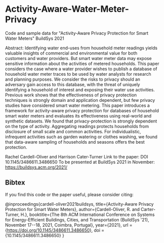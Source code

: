 # Activity-Aware-Water-Meter-Privacy
Code and sample data for "Activity-Aware Privacy Protection for Smart Water Meters" BuildSys 2021

Abstract: Identifying water end-uses from household meter readings yields valuable insights of commercial and environmental value for both customers and water providers. But smart water meter data may expose sensitive information about the activities of metered households.  This paper considers the case where a water provider wishes to publish a database of household water meter traces to be used by water analysts for research and planning purposes.   We consider the risks to privacy should an adversary gain access to this database, with the threat of uniquely identifying a household of interest and exposing their water use activities.  Previous work shows that the effectiveness of privacy protection techniques is strongly domain and application dependent,  but few privacy studies have considered smart water metering.  This paper introduces a framework for activity-aware privacy protection for databases of household smart water meters and evaluates its effectiveness using real-world and synthetic datasets.  We found that privacy-protection is strongly dependent on the type of activity.  Aggregating readings protects households from disclosure of small scale and common activities.  For individualistic, infrequent activities such as garden watering or clothes washing, we found that data-aware sampling of households and seasons offers the best protection.

Rachel Cardell-Oliver and Harrison Cater-Turner
Link to the paper: DOI 10.1145/3486611.3486650 
To be presented at BuildSys 2021 in November: https://buildsys.acm.org/2021/

## Bibtex
If you find this code or the paper useful, please consider citing:

@inproceedings{cardell-oliver2021buildsys,
    title={Activity-Aware Privacy Protection for Smart Water Meters}, 
    author={Cardell-Oliver, R. and Carter-Turner, H.},
    booktitle={The 8th ACM International Conference on Systems for Energy-Efficient Buildings, Cities, and Transportation (BuildSys '21), November 17--18, 2021, Coimbra, Portugal},
    year={2021},
    url = {https://doi.org/10.1145/3486611.3486650},
    doi = {10.1145/3486611.3486650}
}
